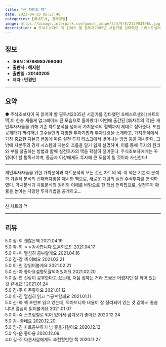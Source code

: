 ```yaml
---
title: "신 차트의 맥"
date: 2021-04-30 05:27:40
categories: [국내도서, 경제경영]
image: https://bimage.interpark.com/goods_image/3/4/9/8/213903498s.jpg
description: ● 주식초보자이 꼭 읽어야 할 필독서2005년 서점가를 강타했던 초베스트셀러 [차트의 맥]이 한층 새롭게 업그레이드 된 모습으로 돌아왔다! 이번에 출간된 [新차트의 맥]은 개인투자자들을 위해 기존 차트분석을 넘어서 가치분석의 혈맥까지 제대로 잡아준다. 또한 공개하기 꺼려하던 고수들만의
---
```


## **정보**

- **ISBN : 9788983798060**
- **출판사 : 혜지원**
- **출판일 : 20140205**
- **저자 : 민경인**

------



## **요약**

●  주식초보자이 꼭 읽어야 할 필독서2005년 서점가를 강타했던 초베스트셀러 [차트의 맥]이 한층 새롭게 업그레이드 된 모습으로 돌아왔다! 이번에 출간된 [新차트의 맥]은 개인투자자들을 위해 기존 차트분석을 넘어서 가치분석의 혈맥까지 제대로 잡아준다. 또한 공개하기 꺼려하던 고수들만의 다양한 투자기법과 투자요령을 소개하고, 가치분석에서 가장 중요한 자본금 변동에 따른 실전 투자 리스크에서 벗어나는 방법 등을 제시한다. 그밖에 자본주의 경제 시스템과 자본의 흐름을 알기 쉽게 설명하며, 이를 통해 투자의 원리와 부를 창출하는 방법과 함께 실전투자의 맥을 확실히 짚어준다. 주식초보자에게는 꼭 읽어야 할 필독서이며, 중급자 이상에게도 투자에 큰 도움이 될 것이라 자신한다!

------

개인투자자들을 위한 가치분석과 차트분석의 모든 것신 차트의 맥. 이 책은 기본적 분석과 기술적 분석의 신패러다임을 제시한 책으로, 새로운 개념의 실전 주식투자를 분석하였다. 가치분석과 차트분석의 원리와 이해를 바탕으로 한 핵심 전략집으로, 실전투자 확률을 높이는 다양한 투자기법을 공개하고... 

------


신 차트의 맥 

------


## **리뷰** 

5.0 정-희 괜찮은책 2021.04.19 <br/>5.0 박-희 ㅎㅎ감사합니다 도움되오!!! 2021.04.17 <br/>5.0 이-미 열심히 공부할게요 2021.04.16 <br/>5.0 김-강 책 이뻐요 2021.03.21 <br/>5.0 이-헌 잘읽어볼게요 2021.02.21 <br/>5.0 신-아 좋아요설명도잘되어있어요 2021.02.20 <br/>5.0 김-연 신랑이 공부한다고 샀는데, 처음 접하는 거라 조금은 어렵지만 잘 되어 있는 것 같네요!! 2021.01.24 <br/>5.0 김-주 아주좋아요 2021.01.12 <br/>5.0 이-진 열심히 읽고 ㄱ공부할께요 2021.01.11 <br/>5.0 신-화 책 초반부 읽고 있는데, 목차보니까 내용이 잘 정리되어 있는 것 같아서 좋습니다! 열심히 읽어볼게요 2021.01.07 <br/>5.0 이-숙 스프링철로 되어 있어서 넘겨보기 좋아요 2020.12.24 <br/>5.0 김- 좋네요 2020.12.20 <br/>5.0 임-진 차트공부하기 넘 좋을거같아요 2020.12.12 <br/>5.0 유-운 좋아용  2020.12.09 <br/>4.0 김-주 다른사람에게도 추천할만한 책 2020.11.27 <br/>